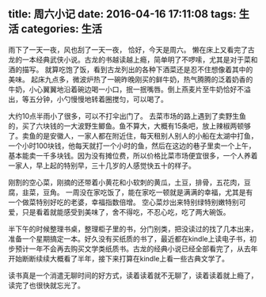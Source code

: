 title: 周六小记
date: 2016-04-16 17:11:08
tags: 生活
categories: 生活
---

雨下了一天一夜，风也刮了一天一夜，
恰好，今天是周六。
懒在床上又看完了古龙的一本经典武侠小说。古龙的书越读越上瘾，简单明了不啰嗦，尤其是对于菜和酒的描写。
就算吃饱了饭，看到古龙列出的各种下酒菜还是忍不住想像着其中的美味。
起床九点多，微波炉热了一碗昨晚刚买的鲜牛奶，热气腾腾的泛着奶香的牛奶，小心翼翼地沿着碗边喝一小口，抿一抿嘴唇。倒上燕麦片至牛奶恰好不溢出，等五分钟，小勺慢慢地转着圈搅匀，可以喝了。

大约10点半雨小了很多，可以不打伞出门了。
去菜市场的路上遇到了卖野生鱼的，买了六块钱的一大波野生鲫鱼。鱼不算大，大概有15条吧，放上辣椒两顿够了。卖鱼的是安徽人，一家人都在附近住，每天租别人别人的小船在太湖中打鱼，一个小时100块钱，他每天就打一个小时的鱼，然后在这边的巷子里卖一个上午，基本能卖一千多块钱。因为没有摊位费，所以价格比菜市场便宜很多，一个人养着一家人，早上起的特别早，三十几岁的人感觉快五十的样子。

刚割的空心菜，刚摘的还带着小黄花和小软刺的黄瓜，土豆，排骨，五花肉，豆腐，韭菜，豆角。
一周没在家吃饭了，能在家吃一顿就是满满的幸福，尤其是有一个做菜特别好吃的老婆，幸福指数倍增。
空心菜炒出来特别绿特别嫩特别可爱，只是看着就能感受到美味了，舍不得吃，不忍心吃，吃了两大碗饭。

半下午的时候整理书桌，整理柜子里的书，分门别类，把没读过的找了几本出来，准备一个星期搞定一本。好久没有买纸质的书了，最近都在kindle上读电子书，初步预计一年不会再去购买文学类纸质书。古龙的经典小说已经全部看完了，从去年开始断断续续大概看了半年，接下来打算在kindle上看一些古典文学了。

读书真是一个消遣无聊时间的好方式，读着读着就不无聊了，读着读着就上瘾了，读完了也很快就忘光了。

